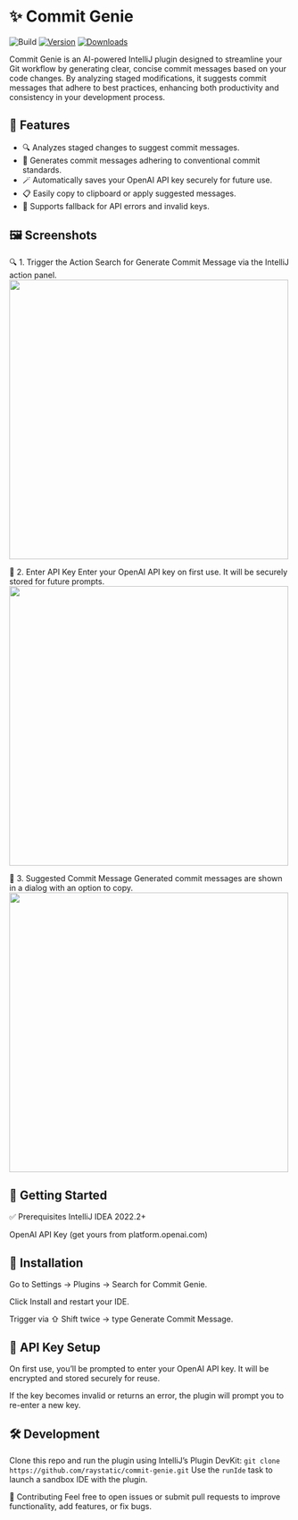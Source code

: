 # ✨ Commit Genie

![Build](https://github.com/raystatic/commit-genie/workflows/Build/badge.svg)
[![Version](https://img.shields.io/jetbrains/plugin/v/27496-commit-genie.svg)](https://plugins.jetbrains.com/plugin/27496-commit-genie)
[![Downloads](https://img.shields.io/jetbrains/plugin/d/27496-commit-genie.svg)](https://plugins.jetbrains.com/plugin/27496-commit-genie)

Commit Genie is an AI-powered IntelliJ plugin designed to streamline your Git workflow by generating clear, concise commit messages based on your code changes. By analyzing staged modifications, it suggests commit messages that adhere to best practices, enhancing both productivity and consistency in your development process.

## 🧠 Features
- 🔍 Analyzes staged changes to suggest commit messages.
- 🧾 Generates commit messages adhering to conventional commit standards.
- 🪄 Automatically saves your OpenAI API key securely for future use.
- 📋 Easily copy to clipboard or apply suggested messages.
- 💬 Supports fallback for API errors and invalid keys.


## 🖼️ Screenshots
🔍 1. Trigger the Action
Search for Generate Commit Message via the IntelliJ action panel.
<image src="https://github.com/user-attachments/assets/4a47ba4b-15b6-4ad5-8b19-0fc6ddb74be5" width=500px/>

🔐 2. Enter API Key
Enter your OpenAI API key on first use. It will be securely stored for future prompts.
<image src="https://github.com/user-attachments/assets/b286dedb-59ab-4ab2-8a4c-d3d052ec12f0" width=500px/>

💬 3. Suggested Commit Message
Generated commit messages are shown in a dialog with an option to copy.
<image src="https://github.com/user-attachments/assets/dfd6fc91-5c15-4caa-9428-59a511f2828d" width=500px/>

## 🚀 Getting Started
✅ Prerequisites
IntelliJ IDEA 2022.2+

OpenAI API Key (get yours from platform.openai.com)

## 🔧 Installation
Go to Settings → Plugins → Search for Commit Genie.

Click Install and restart your IDE.

Trigger via ⇧ Shift twice → type Generate Commit Message.

## 🔑 API Key Setup
On first use, you’ll be prompted to enter your OpenAI API key. It will be encrypted and stored securely for reuse.

If the key becomes invalid or returns an error, the plugin will prompt you to re-enter a new key.

## 🛠️ Development
Clone this repo and run the plugin using IntelliJ’s Plugin DevKit:
`git clone https://github.com/raystatic/commit-genie.git`
Use the `runIde` task to launch a sandbox IDE with the plugin.

🤝 Contributing
Feel free to open issues or submit pull requests to improve functionality, add features, or fix bugs.

